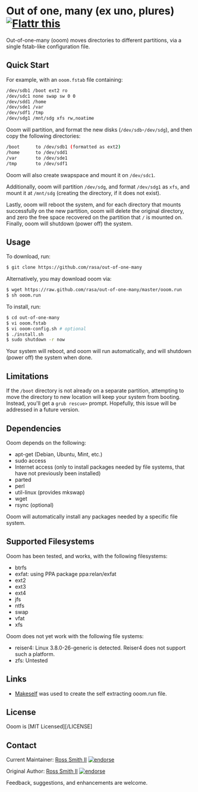 # Out of one, many (ex uno, plures) [![Flattr this][4]][3]

Out-of-one-many (ooom) moves directories to different partitions, via a single fstab-like configuration file.

## Quick Start

For example, with an `ooom.fstab` file containing:

````bash
/dev/sdb1 /boot ext2 ro
/dev/sdc1 none swap sw 0 0
/dev/sdd1 /home
/dev/sde1 /var
/dev/sdf1 /tmp
/dev/sdg1 /mnt/sdg xfs rw,noatime
````

Ooom will partition, and format the new disks (`/dev/sdb`-`/dev/sdg`), and then copy the following directories:

````bash
/boot      to /dev/sdb1 (formatted as ext2)
/home      to /dev/sdd1
/var       to /dev/sde1
/tmp       to /dev/sdf1
````

Ooom will also create swapspace and mount it on `/dev/sdc1`.

Additionally, ooom will partition `/dev/sdg`, and format `/dev/sdg1` as `xfs`, and mount it at `/mnt/sdg` (creating the directory, if it does not exist).

Lastly, ooom will reboot the system, and for each directory that mounts successfully on the new partition,
ooom will delete the original directory, and zero the free space recovered on the partition that `/` is mounted on.
Finally, ooom will shutdown (power off) the system.

## Usage

To download, run:

````bash
$ git clone https://github.com/rasa/out-of-one-many
````

Alternatively, you may download ooom via:

````bash
$ wget https://raw.github.com/rasa/out-of-one-many/master/ooom.run
$ sh ooom.run
````

To install, run:

````bash
$ cd out-of-one-many
$ vi ooom.fstab
$ vi ooom-config.sh # optional
$ ./install.sh
$ sudo shutdown -r now
````

Your system will reboot, and ooom will run automatically, and will shutdown (power off) the system when done.

## Limitations

If the `/boot` directory is not already on a separate partition,
attempting to move the directory to new location will keep your system from booting.
Instead, you'll get a `grub rescue>` prompt.
Hopefully, this issue will be addressed in a future version.

## Dependencies

Ooom depends on the following:

* apt-get (Debian, Ubuntu, Mint, etc.)
* sudo access
* Internet access (only to install packages needed by file systems, that have not previously been installed)
* parted
* perl
* util-linux (provides mkswap)
* wget
* rsync (optional)

Ooom will automatically install any packages needed by a specific file system.

## Supported Filesystems

Ooom has been tested, and works, with the following filesystems:

* btrfs
* exfat: using PPA package ppa:relan/exfat
* ext2
* ext3
* ext4
* jfs
* ntfs
* swap
* vfat
* xfs

Ooom does not yet work with the following file systems:

* reiser4: Linux 3.8.0-26-generic is detected. Reiser4 does not support such a platform.
* zfs: Untested

## Links

  * [Makeself][2] was used to create the self extracting ooom.run file.

## License

Ooom is [MIT Licensed][/LICENSE]

## Contact

Current Maintainer: [Ross Smith II][1] [![endorse][5]][6]

Original Author:    [Ross Smith II][1] [![endorse][5]][6]

Feedback, suggestions, and enhancements are welcome.

[1]: mailto:ross@smithii.com
[2]: http://github.com/megastep/makeself
[3]: https://flattr.com/submit/auto?user_id=rasa&url=https%3A%2F%2Fgithub.com%2Frasa%2Feolfix
[4]: http://button.flattr.com/flattr-badge-large.png (Flattr this)
[5]: https://api.coderwall.com/rasa/endorsecount.png
[6]: https://coderwall.com/rasa
